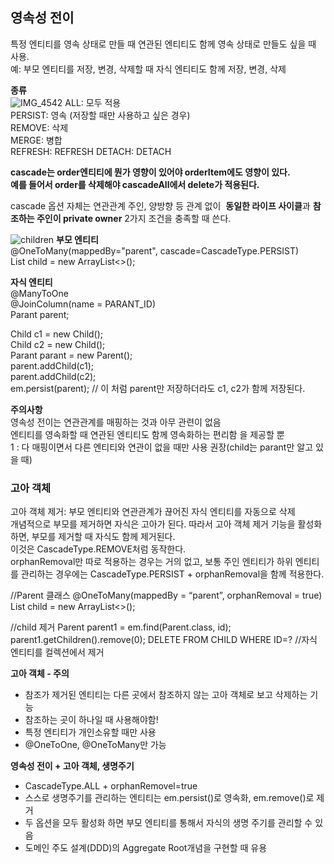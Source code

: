## 영속성 전이
특정 엔티티를 영속 상태로 만들 때 연관된 엔티티도 함께 영속 상태로 만들도 싶을 때 사용.  
예: 부모 엔티티를 저장, 변경, 삭제할 때 자식 엔티티도 함께 저장, 변경, 삭제  

**종류**   
![IMG_4542](https://github.com/user-attachments/assets/67a9d76a-acc0-415d-8b37-2821b0d897cc)
ALL: 모두 적용  
PERSIST: 영속 (저장할 때만 사용하고 싶은 경우)  
REMOVE: 삭제  
MERGE: 병합  
REFRESH: REFRESH DETACH: DETACH  

**cascade는 order엔티티에 뭔가 영향이 있어야 orderItem에도 영향이 있다.**  
**예를 들어서 order를 삭제해야 cascadeAll에서 delete가 적용된다.**  

cascade 옵션 자체는 연관관계 주인, 양방향 등 관계 없이 
**동일한 라이프 사이클**과 **참조하는 주인이 private owner** 2가지 조건을 충족할 때 쓴다.

![children](https://github.com/user-attachments/assets/05322b86-b6f8-4e82-8932-dabf6991bddb)
**부모 엔티티**  
@OneToMany(mappedBy="parent", cascade=CascadeType.PERSIST)  
List<Child> child = new ArrayList<>();  
  
**자식 엔티티**  
@ManyToOne  
@JoinColumn(name = PARANT_ID)  
Parant parent;  
  
Child c1 = new Child();   
Child c2 = new Child();  
Parant parant = new Parent();   
parent.addChild(c1);  
parent.addChild(c2);  
em.persist(parent); // 이 처럼 parent만 저장하더라도 c1, c2가 함께 저장된다.  

**주의사항**  
영속성 전이는 연관관계를 매핑하는 것과 아무 관련이 없음  
엔티티를 영속화할 때 연관된 엔티티도 함께 영속화하는 편리함 을 제공할 뿐  
1 : 다 매핑이면서 다른 엔티티와 연관이 없을 때만 사용 권장(child는 parant만 알고 있을 때)  

### 고아 객체
고아 객체 제거: 부모 엔티티와 연관관계가 끊어진 자식 엔티티를 자동으로 삭제  
개념적으로 부모를 제거하면 자식은 고아가 된다. 따라서 고아 객체 제거 기능을 활성화 하면, 부모를 제거할 때 자식도 함께 제거된다.  
이것은 CascadeType.REMOVE처럼 동작한다.  
orphanRemoval만 따로 적용하는 경우는 거의 없고, 보통 주인 엔티티가 하위 엔티티를 관리하는 경우에는 CascadeType.PERSIST + orphanRemoval을 함께 적용한다.  

//Parent 클래스
@OneToMany(mappedBy = “parent”, orphanRemoval = true)
List<Child> child = new ArrayList<>();

//child 제거
Parent parent1 = em.find(Parent.class, id); 
parent1.getChildren().remove(0);
DELETE FROM CHILD WHERE ID=? //자식 엔티티를 컬렉션에서 제거 

**고아 객체 - 주의**   
* 참조가 제거된 엔티티는 다른 곳에서 참조하지 않는 고아 객체로 보고 삭제하는 기능 
* 참조하는 곳이 하나일 때 사용해야함! 
* 특정 엔티티가 개인소유할 때만 사용 
* @OneToOne, @OneToMany만 가능

**영속성 전이 + 고아 객체, 생명주기**  
* CascadeType.ALL + orphanRemovel=true 
* 스스로 생명주기를 관리하는 엔티티는 em.persist()로 영속화, em.remove()로 제거 
* 두 옵션을 모두 활성화 하면 부모 엔티티를 통해서 자식의 생명 주기를 관리할 수 있음 
* 도메인 주도 설계(DDD)의 Aggregate Root개념을 구현할 때 유용 



















